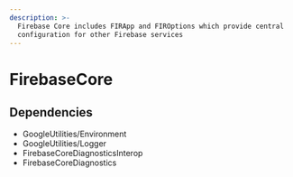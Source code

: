 ```yaml
---
description: >-
  Firebase Core includes FIRApp and FIROptions which provide central
  configuration for other Firebase services
---
```


# FirebaseCore

## Dependencies

* GoogleUtilities/Environment
* GoogleUtilities/Logger
* FirebaseCoreDiagnosticsInterop
* FirebaseCoreDiagnostics

